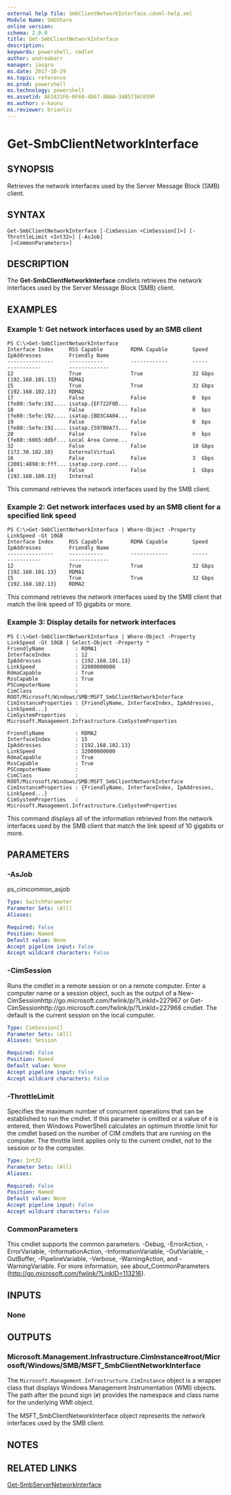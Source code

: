 ```yaml
---
external help file: SmbClientNetworkInterface.cdxml-help.xml
Module Name: SmbShare
online version: 
schema: 2.0.0
title: Get-SmbClientNetworkInterface
description: 
keywords: powershell, cmdlet
author: andreabarr
manager: jasgro
ms.date: 2017-10-29
ms.topic: reference
ms.prod: powershell
ms.technology: powershell
ms.assetid: A63421F6-0F69-4D67-8BAA-34B5736C659F
ms.author: v-kaunu
ms.reviewer: brianlic
---
```


# Get-SmbClientNetworkInterface

## SYNOPSIS
Retrieves the network interfaces used by the Server Message Block (SMB) client.

## SYNTAX

```
Get-SmbClientNetworkInterface [-CimSession <CimSession[]>] [-ThrottleLimit <Int32>] [-AsJob]
 [<CommonParameters>]
```

## DESCRIPTION
The **Get-SmbClientNetworkInterface** cmdlets retrieves the network interfaces used by the Server Message Block (SMB) client.

## EXAMPLES

### Example 1: Get network interfaces used by an SMB client
```
PS C:\>Get-SmbClientNetworkInterface
Interface Index     RSS Capable         RDMA Capable        Speed               IpAddresses         Friendly Name 
---------------     -----------         ------------        -----               -----------         ------------- 
12                  True                True                32 Gbps             {192.168.101.13}    RDMA1 
15                  True                True                32 Gbps             {192.168.102.13}    RDMA2 
17                  False               False               0  bps              {fe80::5efe:192.... isatap.{EF722F0D... 
18                  False               False               0  bps              {fe80::5efe:192.... isatap.{BD3C4A04... 
19                  False               False               0  bps              {fe80::5efe:192.... isatap.{597B0A73... 
20                  False               False               0  bps              {fe80::6065:ddbf... Local Area Conne... 
32                  False               False               10 Gbps             {172.30.182.10}     ExternalVirtual 
16                  False               False               3  Gbps             {2001:4898:0:fff... isatap.corp.cont... 
14                  False               False               1  Gbps             {192.168.100.13}    Internal
```

This command retrieves the network interfaces used by the SMB client.

### Example 2: Get network interfaces used by an SMB client for a specified link speed
```
PS C:\>Get-SmbClientNetworkInterface | Where-Object -Property LinkSpeed -Gt 10GB
Interface Index     RSS Capable         RDMA Capable        Speed               IpAddresses         Friendly Name 
---------------     -----------         ------------        -----               -----------         ------------- 
12                  True                True                32 Gbps             {192.168.101.13}    RDMA1 
15                  True                True                32 Gbps             {192.168.102.13}    RDMA2
```

This command retrieves the network interfaces used by the SMB client that match the link speed of 10 gigabits or more.

### Example 3: Display details for network interfaces
```
PS C:\>Get-SmbClientNetworkInterface | Where-Object -Property LinkSpeed -Gt 10GB | Select-Object -Property *
FriendlyName          : RDMA1 
InterfaceIndex        : 12 
IpAddresses           : {192.168.101.13} 
LinkSpeed             : 32000000000 
RdmaCapable           : True 
RssCapable            : True 
PSComputerName        : 
CimClass              : ROOT/Microsoft/Windows/SMB:MSFT_SmbClientNetworkInterface 
CimInstanceProperties : {FriendlyName, InterfaceIndex, IpAddresses, LinkSpeed...} 
CimSystemProperties   : Microsoft.Management.Infrastructure.CimSystemProperties 

FriendlyName          : RDMA2 
InterfaceIndex        : 15 
IpAddresses           : {192.168.102.13} 
LinkSpeed             : 32000000000 
RdmaCapable           : True 
RssCapable            : True 
PSComputerName        : 
CimClass              : ROOT/Microsoft/Windows/SMB:MSFT_SmbClientNetworkInterface 
CimInstanceProperties : {FriendlyName, InterfaceIndex, IpAddresses, LinkSpeed...} 
CimSystemProperties   : Microsoft.Management.Infrastructure.CimSystemProperties
```

This command displays all of the information retrieved from the network interfaces used by the SMB client that match the link speed of 10 gigabits or more.

## PARAMETERS

### -AsJob
ps_cimcommon_asjob

```yaml
Type: SwitchParameter
Parameter Sets: (All)
Aliases: 

Required: False
Position: Named
Default value: None
Accept pipeline input: False
Accept wildcard characters: False
```

### -CimSession
Runs the cmdlet in a remote session or on a remote computer.
Enter a computer name or a session object, such as the output of a New-CimSessionhttp://go.microsoft.com/fwlink/p/?LinkId=227967 or Get-CimSessionhttp://go.microsoft.com/fwlink/p/?LinkId=227966 cmdlet.
The default is the current session on the local computer.

```yaml
Type: CimSession[]
Parameter Sets: (All)
Aliases: Session

Required: False
Position: Named
Default value: None
Accept pipeline input: False
Accept wildcard characters: False
```

### -ThrottleLimit
Specifies the maximum number of concurrent operations that can be established to run the cmdlet.
If this parameter is omitted or a value of `0` is entered, then Windows PowerShell calculates an optimum throttle limit for the cmdlet based on the number of CIM cmdlets that are running on the computer.
The throttle limit applies only to the current cmdlet, not to the session or to the computer.

```yaml
Type: Int32
Parameter Sets: (All)
Aliases: 

Required: False
Position: Named
Default value: None
Accept pipeline input: False
Accept wildcard characters: False
```

### CommonParameters
This cmdlet supports the common parameters: -Debug, -ErrorAction, -ErrorVariable, -InformationAction, -InformationVariable, -OutVariable, -OutBuffer, -PipelineVariable, -Verbose, -WarningAction, and -WarningVariable. For more information, see about_CommonParameters (http://go.microsoft.com/fwlink/?LinkID=113216).

## INPUTS

### None

## OUTPUTS

### Microsoft.Management.Infrastructure.CimInstance#root/Microsoft/Windows/SMB/MSFT_SmbClientNetworkInterface
The `Microsoft.Management.Infrastructure.CimInstance` object is a wrapper class that displays Windows Management Instrumentation (WMI) objects.
The path after the pound sign (`#`) provides the namespace and class name for the underlying WMI object.

The MSFT_SmbClientNetworkInterface object represents the network interfaces used by the SMB client.

## NOTES

## RELATED LINKS

[Get-SmbServerNetworkInterface](./Get-SmbServerNetworkInterface.md)



